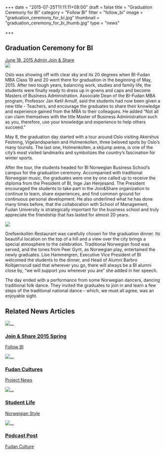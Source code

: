 +++
date = "2015-07-25T11:11:11+08:00"
draft = false
title = "Graduation Ceremony for BI"
category = "Follow BI"
filter = "follow_bi"
image = "graduation_ceremony_for_bi.jpg"
thumbnail = "graduation_ceremony_for_bi_thumb.jpg"
type = "news"

+++
<div class="row">
  <div class="col-sm-8 col-sm-offset-2">
    <h2 class="title">Graduation Ceremony for BI</h2>
    <div class="toolbar">
      <a href="#">
        <i class="fa fa-calendar"></i>
        <span>June 18, 2015</span>
      </a>
      <a href="#">
        <i class="fa fa-user"></i>
        <span>Admin</span>
      </a>
      <a href="#">
        <i class="fa fa-star-o"></i>
        <span>Join & Share</span>
      </a>
      <span class='st_sharethis'></span>
      <span class='st_facebook'></span>
      <span class='st_twitter'></span>
      <span class='st_linkedin'></span>
      <span class='st_pinterest'></span>
      <span class='st_email'></span>
    </div>
  </div>
</div>
<div class="row">
  <div class="col-sm-8 col-sm-offset-2">
    <img class="img-responsive center-block img-rounded-half margin-20 " src="http://greatcarrot.com/fudan/images/graduation_ceremony_for_bi.jpg" />
  </div>
</div>
<div class="row">
  <div class="col-sm-8 col-sm-offset-2">
    <p>Oslo was showing off with clear sky and its 20 degrees when BI-Fudan MBA Class 19 and 20 went there for graduation in the beginning of May, 2015. After two tough years, balancing work, studies and family life, the students were finally ready to dress up in gowns and caps and become Masters of Business Administration. Associate Dean of the BI-Fudan MBA program, Professor Jan Ketil Arnulf, said the students had now been given a new title - Teachers, and encourage the graduates to share their knowledge and experience gained from the MBA to their colleagues. He added “Not all can claim themselves with the title Master of Business Administration such as you, therefore, use your knowledge and experience to help others succeed.”</p>
    <p>May 8, the graduation day started with a tour around Oslo visiting Akershus Festning, Vigelandsparken and Holmenkollen, three beloved spots by Oslo’s many tourists. The last one, Holmenkollen, a skijump arena, is one of the city’s most visited landmarks and symbolizes the country’s fascination for winter sports.</p>
    <p>After the tour, the students headed for BI Norwegian Business School’s campus for the graduation ceremony. Accompanied with traditional Norwegian music, the graduates were one by one called up to receive the diploma from the President of BI, Inge Jan Henjesand. The President encouraged the students to take part in the Join&Share organization to continue to learn, share experiences, and find common ground for continuous personal development. He also underlined what he has done many times before, that the collaboration with School of Management, Fudan University is strategically important for the business school and truly appreciate the friendship that has lasted for almost 20 years.</p>
    <img class="img-responsive center-block img-rounded-half margin-20 " src="http://greatcarrot.com/fudan/images/graduation_ceremony_for_bi_2.jpg" />
    <p>Grefsenkollen Restaurant was carefully chosen for the graduation dinner. Its beautiful location on the top of a hill and a view over the city brings a special atmosphere to the celebration. Traditional Norwegian food was served, and the tones from Peer Gynt, as Norwegian play, entertained the newly graduates. Lise Hammergren, Executive Vice President of BI welcomed the students to the dinner, and Head of Alumni Barbro Kolbjørnsrud said that wherever you go, there will always be a BI alumni close by, “we will support you wherever you are” she added in her speech.</p>
    <p>The day ended with a performance from some Norwegian dancers, dancing traditional folk dance. They invited the graduates to join in and learn a few steps of the traditional national dance – which, we must all agree, was an enjoyable sight.</p>
  </div>
</div>
<div class="row">
  <div class="col-sm-12">
    <div class="page-header page-header-with-icon">
      <i class="fa fa-newspaper-o"></i>
      <h2>Related News Articles</h2>
    </div>
    <div class="row info-boxes">
      <div class="col-md-3 col-sm-6 col-xs-12 info-box portfolio-item">
        <a href="/news/join_and_share/">
          <div class="image-link">
            <i class="fa fa-search"></i>
            <img class="img-responsive img-rounded center-block" alt="..." width="..." height="..." src="http://placehold.it/800x800&amp;text=Big+image">
          </div>
          <h3 class="title">Join &amp; Share 2015 Spring</h3>
          <p class="category">Follow BI</p>
        </a>
      </div>
      <div class="col-md-3 col-sm-6 col-xs-12 info-box portfolio-item">
        <a href="/news/news_story/">
          <div class="image-link">
            <i class="fa fa-search"></i>
            <img class="img-responsive img-rounded center-block" alt="..." width="..." height="..." src="http://placehold.it/800x800&amp;text=Big+image">
          </div>
          <h3 class="title">Fudan Cultures</h3>
          <p class="category">Project News</p>
        </a>
      </div>
      <div class="col-md-3 col-sm-6 col-xs-12 info-box portfolio-item">
        <a href="/news/students/">
          <div class="image-link">
            <i class="fa fa-search"></i>
            <img class="img-responsive img-rounded center-block" alt="..." width="..." height="..." src="http://placehold.it/800x800&amp;text=Big+image">
          </div>
          <h3 class="title">Student Life</h3>
          <p class="category">Norweigian Style</p>
        </a>
      </div>
      <div class="col-md-3 col-sm-6 col-xs-12 info-box portfolio-item">
        <a href="/news/podcast/">
          <div class="image-link">
            <i class="fa fa-search"></i>
            <img class="img-responsive img-rounded center-block" alt="..." width="..." height="..." src="http://placehold.it/800x800&amp;text=Big+image">
          </div>
          <h3 class="title">Podcast Post</h3>
          <p class="category">Fudan Culture</p>
        </a>
      </div>
    </div>
  </div>
</div>